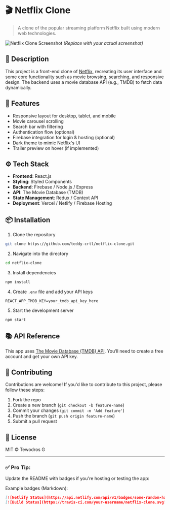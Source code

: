 # 🎬 Netflix Clone

> A clone of the popular streaming platform Netflix built using modern web technologies.

![Netflix Clone Screenshot](path-to-screenshot-or-gif) *(Replace with your actual screenshot)*

## 📝 Description

This project is a front-end clone of [Netflix](https://netflix.com), recreating its user interface and some core functionality such as movie browsing, searching, and responsive design. The backend uses a movie database API (e.g., TMDB) to fetch data dynamically.

## 🔧 Features

- Responsive layout for desktop, tablet, and mobile
- Movie carousel scrolling
- Search bar with filtering
- Authentication flow (optional)
- Firebase integration for login & hosting (optional)
- Dark theme to mimic Netflix's UI
- Trailer preview on hover (if implemented)

## ⚙️ Tech Stack

- **Frontend**: React.js 
- **Styling**: Styled Components
- **Backend**: Firebase / Node.js / Express 
- **API**: The Movie Database (TMDB)
- **State Management**: Redux / Context API 
- **Deployment**: Vercel / Netlify / Firebase Hosting

## 📦 Installation

1. Clone the repository

```bash
git clone https://github.com/teddy-crtl/netflix-clone.git
```

2. Navigate into the directory

```bash
cd netflix-clone
```

3. Install dependencies

```bash
npm install
```

4. Create `.env` file and add your API keys

```env
REACT_APP_TMDB_KEY=your_tmdb_api_key_here
```

5. Start the development server

```bash
npm start
```

## 📚 API Reference

This app uses [The Movie Database (TMDB) API](https://www.themoviedb.org/documentation/api). You’ll need to create a free account and get your own API key.

## 🤝 Contributing

Contributions are welcome! If you'd like to contribute to this project, please follow these steps:

1. Fork the repo
2. Create a new branch (`git checkout -b feature-name`)
3. Commit your changes (`git commit -m 'Add feature'`)
4. Push the branch (`git push origin feature-name`)
5. Submit a pull request

## 📄 License

MIT © Tewodros G

---

### ✅ Pro Tip:
Update the README with badges if you're hosting or testing the app:

Example badges (Markdown):

```md
[![Netlify Status](https://api.netlify.com/api/v1/badges/some-random-hash/deploy-status)](https://your-netflix-clone.netlify.app/)
[![Build Status](https://travis-ci.com/your-username/netflix-clone.svg?branch=main)](https://travis-ci.com/your-username/netflix-clone)
```

